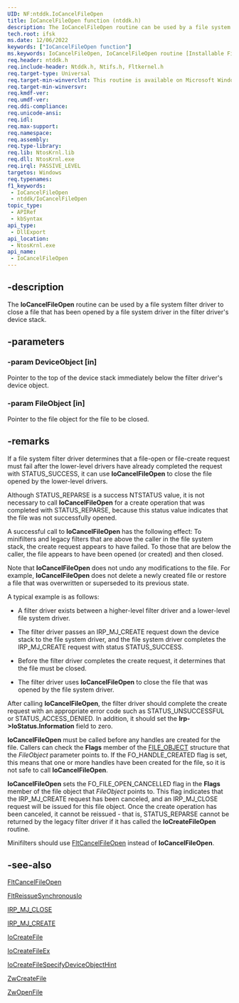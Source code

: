 ```yaml
---
UID: NF:ntddk.IoCancelFileOpen
title: IoCancelFileOpen function (ntddk.h)
description: The IoCancelFileOpen routine can be used by a file system filter driver to close a file that has been opened by a file system driver in the filter driver's device stack.
tech.root: ifsk
ms.date: 12/06/2022
keywords: ["IoCancelFileOpen function"]
ms.keywords: IoCancelFileOpen, IoCancelFileOpen routine [Installable File System Drivers], ifsk.iocancelfileopen, ioref_e63977d2-a70b-4743-85e2-557458ca89ae.xml, ntddk/IoCancelFileOpen
req.header: ntddk.h
req.include-header: Ntddk.h, Ntifs.h, Fltkernel.h
req.target-type: Universal
req.target-min-winverclnt: This routine is available on Microsoft Windows 2000 and later.
req.target-min-winversvr: 
req.kmdf-ver: 
req.umdf-ver: 
req.ddi-compliance: 
req.unicode-ansi: 
req.idl: 
req.max-support: 
req.namespace: 
req.assembly: 
req.type-library: 
req.lib: NtosKrnl.lib
req.dll: NtosKrnl.exe
req.irql: PASSIVE_LEVEL
targetos: Windows
req.typenames: 
f1_keywords:
 - IoCancelFileOpen
 - ntddk/IoCancelFileOpen
topic_type:
 - APIRef
 - kbSyntax
api_type:
 - DllExport
api_location:
 - NtosKrnl.exe
api_name:
 - IoCancelFileOpen
---
```


## -description

The **IoCancelFileOpen** routine can be used by a file system filter driver to close a file that has been opened by a file system driver in the filter driver's device stack.

## -parameters

### -param DeviceObject [in]

Pointer to the top of the device stack immediately below the filter driver's device object.

### -param FileObject [in]

Pointer to the file object for the file to be closed.

## -remarks

If a file system filter driver determines that a file-open or file-create request must fail after the lower-level drivers have already completed the request with STATUS_SUCCESS, it can use **IoCancelFileOpen** to close the file opened by the lower-level drivers.

Although STATUS_REPARSE is a success NTSTATUS value, it is not necessary to call **IoCancelFileOpen** for a create operation that was completed with STATUS_REPARSE, because this status value indicates that the file was not successfully opened.

A successful call to **IoCancelFileOpen** has the following effect: To minifilters and legacy filters that are above the caller in the file system stack, the create request appears to have failed. To those that are below the caller, the file appears to have been opened (or created) and then closed.

Note that **IoCancelFileOpen** does not undo any modifications to the file. For example, **IoCancelFileOpen** does not delete a newly created file or restore a file that was overwritten or superseded to its previous state.

A typical example is as follows:

- A filter driver exists between a higher-level filter driver and a lower-level file system driver.

- The filter driver passes an IRP_MJ_CREATE request down the device stack to the file system driver, and the file system driver completes the IRP_MJ_CREATE request with status STATUS_SUCCESS.

- Before the filter driver completes the create request, it determines that the file must be closed.

- The filter driver uses **IoCancelFileOpen** to close the file that was opened by the file system driver.

After calling **IoCancelFileOpen**, the filter driver should complete the create request with an appropriate error code such as STATUS_UNSUCCESSFUL or STATUS_ACCESS_DENIED. In addition, it should set the **Irp->IoStatus.Information** field to zero.

**IoCancelFileOpen** must be called before any handles are created for the file. Callers can check the **Flags** member of the [FILE_OBJECT](../wdm/ns-wdm-_file_object.md) structure that the *FileObject* parameter points to. If the FO_HANDLE_CREATED flag is set, this means that one or more handles have been created for the file, so it is not safe to call **IoCancelFileOpen**.

**IoCancelFileOpen** sets the FO_FILE_OPEN_CANCELLED flag in the **Flags** member of the file object that *FileObject* points to. This flag indicates that the IRP_MJ_CREATE request has been canceled, and an IRP_MJ_CLOSE request will be issued for this file object. Once the create operation has been canceled, it cannot be reissued - that is, STATUS_REPARSE cannot be returned by the legacy filter driver if it has called the **IoCreateFileOpen** routine.

Minifilters should use [FltCancelFileOpen](../fltkernel/nf-fltkernel-fltcancelfileopen.md) instead of **IoCancelFileOpen**.

## -see-also

[FltCancelFileOpen](../fltkernel/nf-fltkernel-fltcancelfileopen.md)

[FltReissueSynchronousIo](../fltkernel/nf-fltkernel-fltreissuesynchronousio.md)

[IRP_MJ_CLOSE](/windows-hardware/drivers/kernel/irp-mj-close)

[IRP_MJ_CREATE](/windows-hardware/drivers/ifs/irp-mj-create)

[IoCreateFile](../wdm/nf-wdm-iocreatefile.md)

[IoCreateFileEx](./nf-ntddk-iocreatefileex.md)

[IoCreateFileSpecifyDeviceObjectHint](./nf-ntddk-iocreatefilespecifydeviceobjecthint.md)

[ZwCreateFile](../ntifs/nf-ntifs-ntcreatefile.md)

[ZwOpenFile](../ntifs/nf-ntifs-ntopenfile.md)